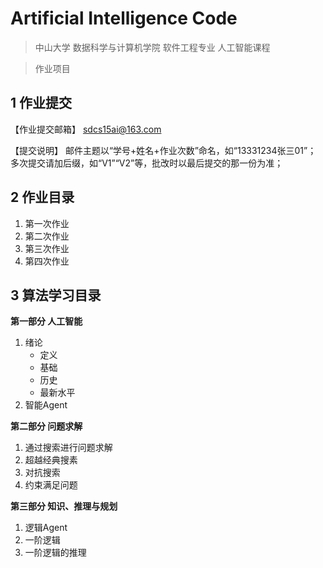 # Artificial Intelligence Code

> 中山大学 数据科学与计算机学院 软件工程专业 人工智能课程

> 作业项目

## 1 作业提交

【作业提交邮箱】
sdcs15ai@163.com

【提交说明】
邮件主题以“学号+姓名+作业次数”命名，如“13331234张三01”；
多次提交请加后缀，如“V1”“V2”等，批改时以最后提交的那一份为准；

## 2 作业目录

1. 第一次作业
2. 第二次作业
3. 第三次作业
4. 第四次作业

## 3 算法学习目录

**第一部分 人工智能**

1. 绪论
	* 定义
	* 基础
	* 历史
	* 最新水平
2. 智能Agent

**第二部分 问题求解**

1. 通过搜索进行问题求解
2. 超越经典搜素
3. 对抗搜索
4. 约束满足问题

**第三部分 知识、推理与规划**

1. 逻辑Agent
2. 一阶逻辑
3. 一阶逻辑的推理
